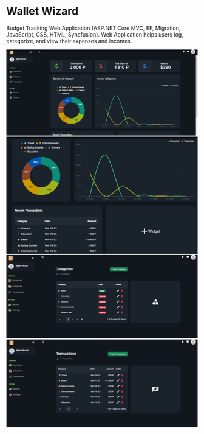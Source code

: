 # Wallet Wizard 
Budget Tracking Web Application (ASP.NET Core MVC, EF, Migration, JavaScript, CSS, HTML, Syncfusion). Web Application helps users log, categorize, and view their expenses and incomes.

![](img/WW_main.jpg)
![](img/WW_main_down.jpg)
![](img/WW_category.jpg)
![](img/WW_transaction.jpg)
